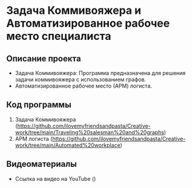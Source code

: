 # Задача Коммивояжера и Автоматизированное рабочее место специалиста

## Описание проекта
- Задача Коммивояжера: Программа предназначена для решения задачи коммивояжера с использованием графов.
- Автоматизированное рабочее место (АРМ) логиста.

## Код программы
1. Задача Коммивояжера (https://github.com/ilovemyfriendsandpasta/Creative-work/tree/main/Traveling%20salesman%20and%20graphs)
2. АРМ логиста (https://github.com/ilovemyfriendsandpasta/Creative-work/tree/main/Automated%20workplace)

## Видеоматериалы
- Ссылка на видео на YouTube ()

